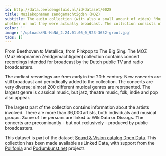 ```yaml
---
id: http://data.beeldengeluid.nl/id/dataset/0028
title: Muziekopnamen zendgemachtigden (MOZ)
subtitle: The audio collection (with also a small amount of video) 'Muziekopnamen zendgemachtigden (MOZ)' contains original concert and studio recordings intended for broadcast, 
whether or not they were actually broadcast. The collection consists of raw material.
color: ''
image: '/uploads/NL-HaNA_2.24.01.05_0_923-3652-groot.jpg'
tags: []
---
```



From Beethoven to Metallica, from Pinkpop to The Big Sing. The MOZ (Muziekopnamen Zendgemachtigden) collection contains concert
recordings intended for broadcast by the Dutch public TV and radio broadcasters. 

The earliest recordings are from early in the 20th century. New concerts are still broadcast and periodically added to the collection.
The concerts are very diverse; almost 200 different musical genres are represented.
The largest genre is classical music, but jazz, theatre music, folk, indie and pop also appear.

The largest part of the collection contains information about the artists involved. There are more than 36,000 artists, both individuals and musical groups.
Some of the persons are linked to WikiData or Discogs.
The concerts are predominantly - but not exclusively - produced by public broadcasters. 

This dataset is part of the dataset [Sound & Vision catalog Open Data](/nl/datasets/nisv-media-catalog).
This collection has been made available as Linked Data, with support from the [Polifonia](https://polifonia-project.eu/) and [Podiumkunst.net](https://www.podiumkunst.net/) projects

